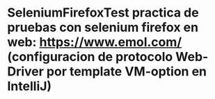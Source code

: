 # SeleniumFirefoxTest practica de pruebas con selenium firefox en web: https://www.emol.com/ (configuracion de protocolo Web-Driver por template VM-option en IntelliJ)
